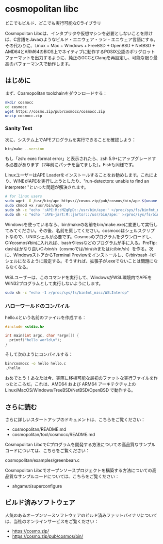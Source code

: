 # cosmopolitan libc

どこでもビルド、どこでも実行可能なCライブラリ

Cosmopolitan Libcは、インタプリタや仮想マシンを必要としないことを除けば、C言語をJavaのようなビルド・エニウェア・ラン・エニウェア言語にする。その代わりに、Linux + Mac + Windows + FreeBSD + OpenBSD + NetBSD + AMD64とARM64のBIOS上でネイティブに動作するPOSIX公認のポリグロットフォーマットを出力するように、純正のGCCとClangを再設定し、可能な限り最高のパフォーマンスで動作します。

## はじめに

まず、Cosmopolitan toolchainをダウンロードする：

```sh
mkdir cosmocc
cd cosmocc
wget https://cosmo.zip/pub/cosmocc/cosmocc.zip
unzip cosmocc.zip
```

### Sanity Test

次に、システム上でAPEプログラムを実行できることを確認しよう：

```sh
bin/make --version
```

もし「zsh: exec format error」と表示されたら、zsh 5.9+にアップグレードする必要があります（2年前にパッチを当てました）。Fishも同様です。

LinuxユーザーはAPE Loaderをインストールすることをお勧めします。これにより、WINEがAPEを実行しようとしたり、"run-detectors: unable to find an interpreter "といった問題が解決されます。

```sh
# for linux users
sudo wget -O /usr/bin/ape https://cosmo.zip/pub/cosmos/bin/ape-$(uname -m).elf
sudo chmod +x /usr/bin/ape
sudo sh -c "echo ':APE:M::MZqFpD::/usr/bin/ape:' >/proc/sys/fs/binfmt_misc/register"
sudo sh -c "echo ':APE-jart:M::jartsr::/usr/bin/ape:' >/proc/sys/fs/binfmt_misc/register"
```

Windowsを使っているなら、bin/makeの名前をbin/make.exeに変更して実行してみてください。その後、名前を戻してください。cosmoccはシェルスクリプトなので、UNIXシェルが必要です。Cosmosのプログラムをダウンロードし、C:¥cosmos¥binに入れれば、bashやlessなどのプログラムが手に入る。ProTip: dashはかなり良いC:∕bin∕sh（cosmoでは/bin/shまたは/c/bin/sh）を作る。次に、WindowsストアからTerminal Previewをインストールし、C:∕bin∕bash -lがシェルになるように設定する。そうすれば、拡張子が.exeでないことは問題にならなくなる。

WSLユーザーは、このコマンドを実行して、WindowsがWSL環境内でAPEをWIN32プログラムとして実行しないようにします。

```sh
sudo sh -c "echo -1 >/proc/sys/fs/binfmt_misc/WSLInterop"
```

### ハローワールドのコンパイル

hello.cという名前のファイルを作成する：

```c
#include <stdio.h>

int main(int argc, char *argv[]) {
  printf("hello world\n");
}
```

そして次のようにコンパイルする：

```sh
bin/cosmocc -o hello hello.c
./hello
```

おめでとう！あなたは今、実際に移植可能な最初のファットな実行ファイルを作ったところだ。これは、AMD64 および ARM64 アーキテクチャ上の Linux/MacOS/Windows/FreeBSD/NetBSD/OpenBSD で動作する。

## さらに読む

さらに詳しいスタートアップのドキュメントは、こちらをご覧ください：

- cosmopolitan/README.md
- cosmopolitan/tool/cosmocc/README.md

Cosmopolitan LibcでCプログラムを開発する方法についての高品質なサンプルコードについては、こちらをご覧ください：

cosmopolitan/examples/greenbean.c

Cosmopolitan Libcでオープンソースプロジェクトを構築する方法についての高品質なサンプルコードについては、こちらをご覧ください：

- ahgamut/superconfigure

## ビルド済みソフトウェア

人気のあるオープンソースソフトウェアのビルド済みファットバイナリについては、当社のオンラインサービスをご覧ください：

- https://cosmo.zip/
- https://cosmo.zip/pub/cosmos/bin/